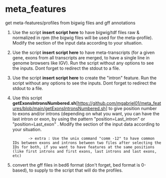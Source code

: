 # meta_features
get meta-features/profiles from bigwig files and gff annotations


1) Use the script **insert script here** to have bigwig/tdf files raw & normalized in rpm (the bigwig files will be used for the meta-profile). Modify the section of the input data according to your situation.

2) Use the script **insert script here** to have meta-transcripts (for a given gene, exons from all transcripts are merged, to have a single line in genome browsers like IGV). Run the script without any options to see the inputs. Dont forget to redirect the stdout to a file.

3) Use the script **insert script here** to create the "intron" feature. Run the script without any options to see the inputs. Dont forget to redirect the stdout to a file.

4) Use this script **getExonsIntronsNumbered.sh**[https://github.com/mgabriel01/meta_features/blob/main/getExonsIntronsNumbered.sh] to give position number to exons and/or introns (depending on what you want, you can have the last intron or exon, by using the pattern "position=Last_intron" or "position=Last_exon" . Modify the section of the input data according to your situation.
              
              -> extra : Use the unix command "comm -12" to have common IDs between exons and introns between two files after selecting the IDs for both, if you want to have features at the same positions (like first introns and first exons, last introns and last exons, etc)

5) convert the gff files in bed6 format (don't forget, bed format is 0-based), to supply to the script that will do the profiles.


             
              
     
